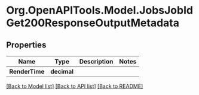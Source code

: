 # Org.OpenAPITools.Model.JobsJobIdGet200ResponseOutputMetadata

## Properties

Name | Type | Description | Notes
------------ | ------------- | ------------- | -------------
**RenderTime** | **decimal** |  | 

[[Back to Model list]](../../README.md#documentation-for-models) [[Back to API list]](../../README.md#documentation-for-api-endpoints) [[Back to README]](../../README.md)

